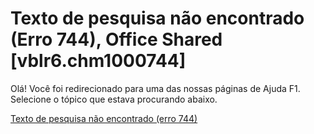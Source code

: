 
# Texto de pesquisa não encontrado (Erro 744), Office Shared [vblr6.chm1000744]

Olá! Você foi redirecionado para uma das nossas páginas de Ajuda F1. Selecione o tópico que estava procurando abaixo.

[Texto de pesquisa não encontrado (erro 744)](http://msdn.microsoft.com/library/ac0751c3-2d90-0318-e899-10c2a32c15c8%28Office.15%29.aspx)
